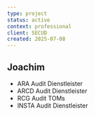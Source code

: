 ```yaml
---
type: project
status: active
context: professional
client: SECUD
created: 2025-07-08
---
```


## Joachim
- ARA Audit Dienstleister
- ARCD Audit Dienstleister
- RCG Audit TOMs
- INSTA Audit Dienstleister
